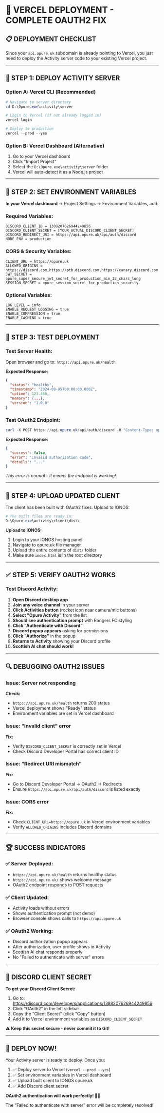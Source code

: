# 🚀 **VERCEL DEPLOYMENT - COMPLETE OAUTH2 FIX**

## 📋 **DEPLOYMENT CHECKLIST**

Since your `api.opure.uk` subdomain is already pointing to Vercel, you just need to deploy the Activity server code to your existing Vercel project.

---

## 🔧 **STEP 1: DEPLOY ACTIVITY SERVER**

### **Option A: Vercel CLI (Recommended)**

```powershell
# Navigate to server directory
cd D:\Opure.exe\activity\server

# Login to Vercel (if not already logged in)
vercel login

# Deploy to production
vercel --prod --yes
```

### **Option B: Vercel Dashboard (Alternative)**

1. Go to your Vercel dashboard
2. Click "Import Project"
3. Select the `D:\Opure.exe\activity\server` folder
4. Vercel will auto-detect it as a Node.js project

---

## 🔐 **STEP 2: SET ENVIRONMENT VARIABLES**

**In your Vercel dashboard** → Project Settings → Environment Variables, add:

### **Required Variables:**
```
DISCORD_CLIENT_ID = 1388207626944249856
DISCORD_CLIENT_SECRET = [YOUR_ACTUAL_DISCORD_CLIENT_SECRET]
DISCORD_REDIRECT_URI = https://api.opure.uk/api/auth/discord
NODE_ENV = production
```

### **CORS & Security Variables:**
```
CLIENT_URL = https://opure.uk
ALLOWED_ORIGINS = https://discord.com,https://ptb.discord.com,https://canary.discord.com,https://opure.uk
JWT_SECRET = opure_super_secure_jwt_secret_for_production_min_32_chars_long
SESSION_SECRET = opure_session_secret_for_production_security
```

### **Optional Variables:**
```
LOG_LEVEL = info
ENABLE_REQUEST_LOGGING = true
ENABLE_COMPRESSION = true
ENABLE_CACHING = true
```

---

## 🧪 **STEP 3: TEST DEPLOYMENT**

### **Test Server Health:**
Open browser and go to: `https://api.opure.uk/health`

**Expected Response:**
```json
{
  "status": "healthy",
  "timestamp": "2024-08-05T00:00:00.000Z",
  "uptime": 123.456,
  "memory": {...},
  "version": "1.0.0"
}
```

### **Test OAuth2 Endpoint:**
```powershell
curl -X POST https://api.opure.uk/api/auth/discord -H "Content-Type: application/json" -d "{\"code\":\"test_code\"}"
```

**Expected Response:**
```json
{
  "success": false,
  "error": "Invalid authorization code",
  "details": "..."
}
```
*This error is normal - it means the endpoint is working!*

---

## 🎯 **STEP 4: UPLOAD UPDATED CLIENT**

The client has been built with OAuth2 fixes. Upload to IONOS:

```powershell
# The built files are ready in:
D:\Opure.exe\activity\client\dist\
```

**Upload to IONOS:**
1. Login to your IONOS hosting panel
2. Navigate to opure.uk file manager
3. Upload the entire contents of `dist/` folder
4. Make sure `index.html` is in the root directory

---

## ✅ **STEP 5: VERIFY OAUTH2 WORKS**

### **Test Discord Activity:**

1. **Open Discord desktop app**
2. **Join any voice channel** in your server
3. **Click Activities button** (rocket icon near camera/mic buttons)
4. **Select "Opure Activity"** from the list
5. **Should see authentication prompt** with Rangers FC styling
6. **Click "Authenticate with Discord"**
7. **Discord popup appears** asking for permissions
8. **Click "Authorize"** in the popup
9. **Returns to Activity** showing your Discord profile
10. **Scottish AI chat should work!**

---

## 🔍 **DEBUGGING OAUTH2 ISSUES**

### **Issue: Server not responding**
**Check:**
- `https://api.opure.uk/health` returns 200 status
- Vercel deployment shows "Ready" status
- Environment variables are set in Vercel dashboard

### **Issue: "Invalid client" error**
**Fix:**
- Verify `DISCORD_CLIENT_SECRET` is correctly set in Vercel
- Check Discord Developer Portal has correct client ID

### **Issue: "Redirect URI mismatch"**
**Fix:**
- Go to Discord Developer Portal → OAuth2 → Redirects
- Ensure `https://api.opure.uk/api/auth/discord` is listed exactly

### **Issue: CORS error**
**Fix:**
- Check `CLIENT_URL=https://opure.uk` in Vercel environment variables
- Verify `ALLOWED_ORIGINS` includes Discord domains

---

## 🏆 **SUCCESS INDICATORS**

### **✅ Server Deployed:**
- `https://api.opure.uk/health` returns healthy status
- `https://api.opure.uk/` shows welcome message
- OAuth2 endpoint responds to POST requests

### **✅ Client Updated:**
- Activity loads without errors
- Shows authentication prompt (not demo)
- Browser console shows calls to `https://api.opure.uk`

### **✅ OAuth2 Working:**
- Discord authorization popup appears
- After authorization, user profile shows in Activity
- Scottish AI chat responds properly
- No "Failed to authenticate with server" errors

---

## 🔑 **DISCORD CLIENT SECRET**

**To get your Discord Client Secret:**

1. Go to: https://discord.com/developers/applications/1388207626944249856
2. Click "OAuth2" in the left sidebar
3. Copy the "Client Secret" (click "Copy" button)
4. Add it to Vercel environment variables as `DISCORD_CLIENT_SECRET`

**⚠️ Keep this secret secure - never commit it to Git!**

---

## 🚀 **DEPLOY NOW!**

Your Activity server is ready to deploy. Once you:

1. ✅ Deploy server to Vercel (`vercel --prod --yes`)
2. ✅ Set environment variables in Vercel dashboard  
3. ✅ Upload built client to IONOS opure.uk
4. ✅ Add Discord client secret

**OAuth2 authentication will work perfectly! 🏴󠁧󠁢󠁳󠁣󠁴󠁿🔐**

The "Failed to authenticate with server" error will be completely resolved!